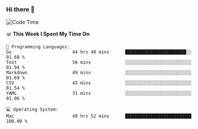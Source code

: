 ### Hi there 👋

<!--
**CrazyCollin/crazycollin** is a ✨ _special_ ✨ repository because its `README.md` (this file) appears on your GitHub profile.

Here are some ideas to get you started:

- 🔭 I’m currently working on ...
- 🌱 I’m currently learning ...
- 👯 I’m looking to collaborate on ...
- 🤔 I’m looking for help with ...
- 💬 Ask me about ...
- 📫 How to reach me: ...
- 😄 Pronouns: ...
- ⚡ Fun fact: ...
-->

<!--START_SECTION:waka-->
![Code Time](http://img.shields.io/badge/Code%20Time-4%2C982%20hrs%2045%20mins-blue)

📊 **This Week I Spent My Time On** 

```text
💬 Programming Languages: 
Go                       44 hrs 48 mins      ███████████████████████░░   91.68 % 
Text                     56 mins             ░░░░░░░░░░░░░░░░░░░░░░░░░   01.94 % 
Markdown                 49 mins             ░░░░░░░░░░░░░░░░░░░░░░░░░   01.69 % 
CSV                      45 mins             ░░░░░░░░░░░░░░░░░░░░░░░░░   01.54 % 
YAML                     31 mins             ░░░░░░░░░░░░░░░░░░░░░░░░░   01.06 % 

💻 Operating System: 
Mac                      48 hrs 52 mins      █████████████████████████   100.00 % 
```


<!--END_SECTION:waka-->
